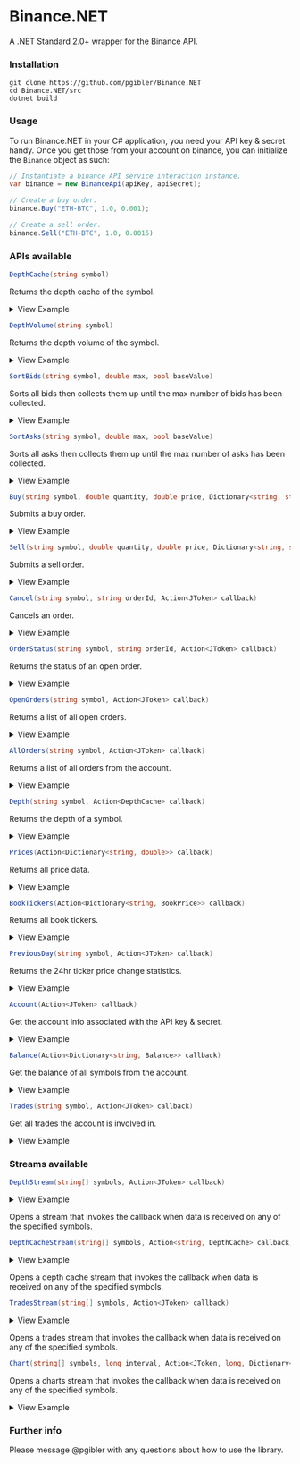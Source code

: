 # Binance.NET
A .NET Standard 2.0+ wrapper for the Binance API.

### Installation

```
git clone https://github.com/pgibler/Binance.NET
cd Binance.NET/src
dotnet build
```

### Usage

To run Binance.NET in your C# application, you need your API key & secret handy. Once you get those from your account on binance, you can initialize the `Binance` object as such:

```cs
// Instantiate a binance API service interaction instance.
var binance = new BinanceApi(apiKey, apiSecret);

// Create a buy order.
binance.Buy("ETH-BTC", 1.0, 0.001);

// Create a sell order.
binance.Sell("ETH-BTC", 1.0, 0.0015)
```

### APIs available

```cs
DepthCache(string symbol)
```

Returns the depth cache of the symbol.

<details>
 <summary>View Example</summary>
 
```cs
var depthCache = binance.DepthCache("ETH-BTC");

Console.WriteLine($"Asks: {depthCache.Asks.Keys.Count}, Bids: {depthCache.Bids.Keys.Count}");

// Outputs - "Asks: System.Collections.Generic.Dictionary`2[System.Double,System.Double], Bids: System.Collections.Generic.Dictionary`2[System.Double,System.Double]"
```
</details>

```cs
DepthVolume(string symbol)
```

Returns the depth volume of the symbol.

<details>
 <summary>View Example</summary>
 
```cs
var volume = binance.DepthVolume("ETH-BTC");

Console.WriteLine($"Bids: {volume.Bids}, Asks: {volume.Asks}, BidQuantity: {volume.BidQuantity}, AskQuantity: {volume.AskQuantity}");

// Outputs - "Bids: 234113, Asks: 534561, BidQuantity: 2342341.32, AskQuantity: 8942894.234"
```
</details>

```cs
SortBids(string symbol, double max, bool baseValue)
```

Sorts all bids then collects them up until the max number of bids has been collected.

<details>
 <summary>View Example</summary>
 
```cs
var sortedBids = binance.SortBids("ETH-BTC");

Console.WriteLine($"Bids: {string.Join(",", sortedBids.Keys)}");
// Outputs - "Bids: [50.234,50.235,50.23453,50.23454]"
```
</details>

```cs
SortAsks(string symbol, double max, bool baseValue)
```

Sorts all asks then collects them up until the max number of asks has been collected.

<details>
 <summary>View Example</summary>
 
```cs
var sortedAsks = binance.SortBids("ETH-BTC");

Console.WriteLine($"Asks: {string.Join(",", sortedAsks.Keys)}");
// Outputs - "Asks: [50.234,50.235,50.23453,50.23454]"
```
</details>

```cs
Buy(string symbol, double quantity, double price, Dictionary<string, string> flags)
```

Submits a buy order.

<details>
 <summary>View Example</summary>
 
```cs
binance.Buy("ETH-BTC", 1.0, 0.001);
```
</details>

```cs
Sell(string symbol, double quantity, double price, Dictionary<string, string> flags)
```

Submits a sell order.

<details>
 <summary>View Example</summary>
 
```cs
binance.Sell("ETH-BTC", 1.0, 0.001);
```
</details>

```cs
Cancel(string symbol, string orderId, Action<JToken> callback)
```

Cancels an order.

<details>
 <summary>View Example</summary>
 
```cs
string orderId = "jzp890p1zjaje3a"
binance.Cancel("ETH-BTC", orderId, response =>
{
  // Handle cancel response.
});
```
</details>

```cs
OrderStatus(string symbol, string orderId, Action<JToken> callback)
```

Returns the status of an open order.

<details>
 <summary>View Example</summary>
 
```cs
string orderId = "jzp890p1zjaje3a"
binance.OrderStatus("ETH-BTC", orderId, response =>
{
  // Handle cancel response.
});
```
</details>

```cs
OpenOrders(string symbol, Action<JToken> callback)
```

Returns a list of all open orders.

<details>
 <summary>View Example</summary>
 
```cs
binance.OpenOrders("ETH-BTC", response =>
{
  // Handle open orders response
});
```
</details>

```cs
AllOrders(string symbol, Action<JToken> callback)
```

Returns a list of all orders from the account.

<details>
 <summary>View Example</summary>
 
```cs
binance.AllOrders("ETH-BTC", response =>
{
  // Handle all orders response
});
```
</details>

```cs
Depth(string symbol, Action<DepthCache> callback)
```

Returns the depth of a symbol.

<details>
 <summary>View Example</summary>
 
```cs
binance.Depth("ETH-BTC", depth =>
{
  Console.WriteLine($"Depth - Asks: ${depth.Asks.Keys.Count}, Bids: ${depth.Bids.Keys.Count}");
});

// Outputs - "Depth - Asks: 15234, Bids: 24892"
```
</details>

```cs
Prices(Action<Dictionary<string, double>> callback)
```

Returns all price data.

<details>
 <summary>View Example</summary>
 
```cs
binance.Prices(prices =>
{
    // Handle price data.
});
```
</details>

```cs
BookTickers(Action<Dictionary<string, BookPrice>> callback)
```

Returns all book tickers.

<details>
 <summary>View Example</summary>
 
```cs
binance.BookTickers(tickers =>
{
    // Handle book tickers
});
```
</details>

```cs
PreviousDay(string symbol, Action<JToken> callback)
```

Returns the 24hr ticker price change statistics.

<details>
 <summary>View Example</summary>
 
```cs
binance.PreviousDay("ETH-BTC", response =>
{
    // Handle previous 24 hour response
});
```
</details>

```cs
Account(Action<JToken> callback)
```

Get the account info associated with the API key & secret.

<details>
 <summary>View Example</summary>
 
```cs
binance.Account(response =>
{
    // Handle account response
});
```
</details>

```cs
Balance(Action<Dictionary<string, Balance>> callback)
```

Get the balance of all symbols from the account.

<details>
 <summary>View Example</summary>
 
```cs
binance.Balance(balances =>
{
    // Handle balance information. Stored as k/v pairs.
});
```
</details>

```cs
Trades(string symbol, Action<JToken> callback)
```

Get all trades the account is involved in.

<details>
 <summary>View Example</summary>
 
```cs
binance.Trades("ETH-BTC", response =>
{
    // Handle trade response
});
```
</details>

### Streams available

```cs
DepthStream(string[] symbols, Action<JToken> callback)
```

<details>
 <summary>View Example</summary>
 
```cs
binance.DepthStream(new[] {"ETH-BTC", "LTC-BTC"}, response =>
{
    // Handle stream responses for specified symbols
});
```
</details>

Opens a stream that invokes the callback when data is received on any of the specified symbols.

```cs
DepthCacheStream(string[] symbols, Action<string, DepthCache> callback)
```

<details>
 <summary>View Example</summary>
 
```cs
binance.DepthCacheStream(new[] { "ETH-BTC", "LTC-BTC" }, (symbol, depth) =>
{
    // Handle symbol and depth data for specified symbols
});
```
</details>

Opens a depth cache stream that invokes the callback when data is received on any of the specified symbols.

```cs
TradesStream(string[] symbols, Action<JToken> callback)
```

<details>
 <summary>View Example</summary>
 
```cs
binance.TradesStream(new[] {"ETH-BTC", "LTC-BTC"}, response =>
{
    // Handle trade stream response
});
```
</details>

Opens a trades stream that invokes the callback when data is received on any of the specified symbols.

```cs
Chart(string[] symbols, long interval, Action<JToken, long, Dictionary<long, OpenHighLowClose>> callback)
```

Opens a charts stream that invokes the callback when data is received on any of the specified symbols.

<details>
 <summary>View Example</summary>
 
```cs
binance.Chart(new[] {"ETH-BTC", "LTC-BTC"}, 9999, (response, interval, ohlcDict) =>
{
    // Handle chart stream.
});
```
</details>

### Further info

Please message @pgibler with any questions about how to use the library.